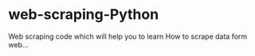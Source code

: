 # web-scraping-Python

Web scraping code which will help you to learn How to scrape data form web...

